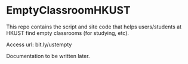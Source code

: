 # EmptyClassroomHKUST

This repo contains the script and site code that helps users/students at HKUST find empty classrooms (for studying, etc).

Access url: bit.ly/ustempty

Documentation to be written later.
